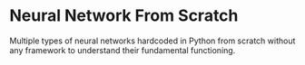 # Neural Network From Scratch
Multiple types of neural networks hardcoded in Python from scratch without any framework to understand their fundamental functioning.
